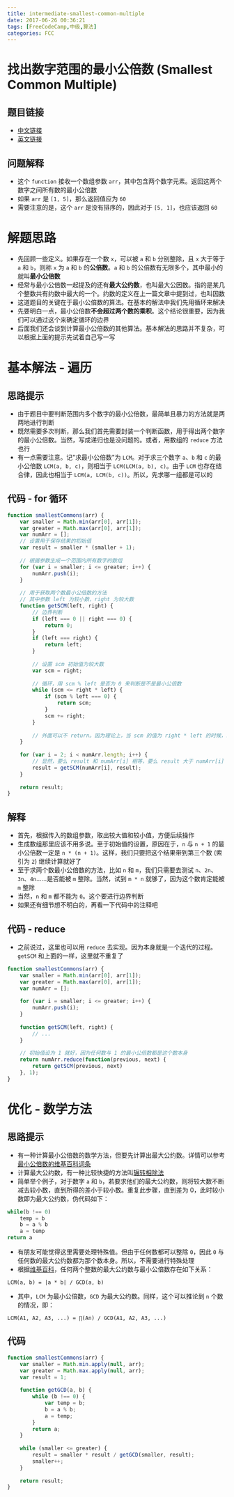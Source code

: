 ```yaml
---
title: intermediate-smallest-common-multiple
date: 2017-06-26 00:36:21
tags: [FreeCodeCamp,中级,算法]
categories: FCC
---
```


# 找出数字范围的最小公倍数 (Smallest Common Multiple)

## 题目链接
- [中文链接](https://freecodecamp.cn/challenges/smallest-common-multiple)
- [英文链接](https://freecodecamp.com/challenges/smallest-common-multiple)

## 问题解释
- 这个 `function` 接收一个数组参数 `arr`，其中包含两个数字元素。返回这两个数字之间所有数的最小公倍数
- 如果 `arr` 是 `[1, 5]`，那么返回值应为 `60`
- 需要注意的是，这个 `arr` 是没有排序的，因此对于 `[5, 1]`，也应该返回 `60`

<!--more-->

# 解题思路
- 先回顾一些定义。如果存在一个数 `x`，可以被 `a` 和 `b` 分别整除，且 `x` 大于等于 `a` 和 `b`，则称 `x` 为 `a` 和 `b` 的**公倍数**。`a` 和 `b` 的公倍数有无限多个，其中最小的就叫**最小公倍数**
- 经常与最小公倍数一起提及的还有**最大公约数**，也叫最大公因数。指的是某几个整数共有约数中最大的一个。约数的定义在上一篇文章中提到过，也叫因数
- 这道题目的关键在于最小公倍数的算法。在基本的解法中我们先用循环来解决
- 先要明白一点，最小公倍数**不会超过两个数的乘积**。这个结论很重要，因为我们可以通过这个来确定循环的边界
- 后面我们还会谈到计算最小公倍数的其他算法。基本解法的思路并不复杂，可以根据上面的提示先试着自己写一写

# 基本解法 - 遍历
## 思路提示
- 由于题目中要判断范围内多个数字的最小公倍数，最简单且暴力的方法就是两两地进行判断
- 既然需要多次判断，那么我们首先需要封装一个判断函数，用于得出两个数字的最小公倍数。当然，写成递归也是没问题的。或者，用数组的 `reduce` 方法也行
- 有一点需要注意。记"求最小公倍数"为 `LCM`。对于求三个数字 `a`、`b` 和 `c` 的最小公倍数 `LCM(a, b, c)`，则相当于 `LCM(LCM(a, b), c)`。由于 `LCM` 也存在结合律，因此也相当于 `LCM(a, LCM(b, c))`。所以，先求哪一组都是可以的

## 代码 - for 循环
```js
function smallestCommons(arr) {
    var smaller = Math.min(arr[0], arr[1]);
    var greater = Math.max(arr[0], arr[1]);
    var numArr = [];
    // 设置用于保存结果的初始值
    var result = smaller * (smaller + 1);
    
    // 根据参数生成一个范围内所有数字的数组
    for (var i = smaller; i <= greater; i++) {
        numArr.push(i);
    }
    
    // 用于获取两个数最小公倍数的方法
    // 其中参数 left 为较小数，right 为较大数
    function getSCM(left, right) {
        // 边界判断
        if (left === 0 || right === 0) {
            return 0;
        }
        if (left === right) {
            return left;
        }
        
        // 设置 scm 初始值为较大数
        var scm = right;
        
        // 循环，用 scm % left 是否为 0 来判断是不是最小公倍数
        while (scm <= right * left) {
            if (scm % left === 0) {
                return scm;
            }
            scm += right;
        }
        
        // 外面可以不 return。因为理论上，当 scm 的值为 right * left 的时候，scm % left 是肯定为 0 的
    }
    
    for (var i = 2; i < numArr.length; i++) {
        // 显然，要么 result 和 numArr[i] 相等，要么 result 大于 numArr[i]
        result = getSCM(numArr[i], result);
    }
    
    return result;
}
```

## 解释
- 首先，根据传入的数组参数，取出较大值和较小值，方便后续操作
- 生成数组那里应该不用多说。至于初始值的设置，原因在于，`n` 与 `n + 1` 的最小公倍数一定是 `n * (n + 1)`。这样，我们只要把这个结果带到第三个数 (索引为 `2`) 继续计算就好了
- 至于求两个数最小公倍数的方法，比如 `n` 和 `m`，我们只需要去测试 `n`、`2n`、`3n`、`4n`……是否能被 `m` 整除。当然，试到 `m * n` 就够了，因为这个数肯定能被 `m` 整除
- 当然，`n` 和 `m` 都不能为 `0`。这个要进行边界判断
- 如果还有细节想不明白的，再看一下代码中的注释吧

## 代码 - reduce
- 之前说过，这里也可以用 `reduce` 去实现。因为本身就是一个迭代的过程。`getSCM` 和上面的一样，这里就不重复了

```js
function smallestCommons(arr) {
    var smaller = Math.min(arr[0], arr[1]);
    var greater = Math.max(arr[0], arr[1]);
    var numArr = [];
    
    for (var i = smaller; i <= greater; i++) {
        numArr.push(i);
    }
    
    function getSCM(left, right) {
        // ...
    }
    
    // 初始值设为 1 就好，因为任何数与 1 的最小公倍数都是这个数本身
    return numArr.reduce(function(previous, next) {
        return getSCM(previous, next)
    }, 1);
}
```

# 优化 - 数学方法
## 思路提示
- 有一种计算最小公倍数的数学方法，但要先计算出最大公约数。详情可以参考[最小公倍数的维基百科词条](https://zh.wikipedia.org/wiki/%E6%9C%80%E5%B0%8F%E5%85%AC%E5%80%8D%E6%95%B8)
- 计算最大公约数，有一种比较快捷的方法叫[辗转相除法](https://zh.wikipedia.org/wiki/%E8%BC%BE%E8%BD%89%E7%9B%B8%E9%99%A4%E6%B3%95)
- 简单举个例子，对于数字 `a` 和 `b`，若要求他们的最大公约数，则将较大数不断减去较小数，直到所得的差小于较小数。重复此步骤，直到差为 0，此时较小数即为最大公约数，伪代码如下：

```js
while(b !== 0)
    temp = b
    b = a % b
    a = temp
return a
```

-   有朋友可能觉得这里需要处理特殊值。但由于任何数都可以整除 `0`，因此 `0` 与任何数的最大公约数都为那个数本身。所以，不需要进行特殊处理
-   根据[维基百科](https://zh.wikipedia.org/wiki/%E6%9C%80%E5%B0%8F%E5%85%AC%E5%80%8D%E6%95%B8)，任何两个整数的最大公约数与最小公倍数存在如下关系：

```
LCM(a, b) = |a * b| / GCD(a, b)
```

-   其中，`LCM` 为最小公倍数，`GCD` 为最大公约数。同样，这个可以推论到 `n` 个数的情况，即：

```
LCM(A1, A2, A3, ...) = ∏(An) / GCD(A1, A2, A3, ...)
```

## 代码

```js
function smallestCommons(arr) {
    var smaller = Math.min.apply(null, arr);
    var greater = Math.max.apply(null, arr);
    var result = 1;
    
    function getGCD(a, b) {
        while (b !== 0) {
            var temp = b;
            b = a % b;
            a = temp;
        }
        return a;
    }
    
    while (smaller <= greater) {
        result = smaller * result / getGCD(smaller, result);
        smaller++;
    }
    
    return result;
}
```